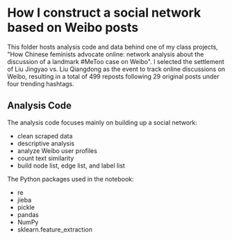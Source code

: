 # How I construct a social network based on Weibo posts

This folder hosts analysis code and data behind one of my class projects, "How Chinese feminists advocate online: network analysis about the discussion of a landmark #MeToo case on Weibo". I selected the settlement of Liu Jingyao vs. Liu Qiangdong as the event to track online discussions on Weibo, resulting in a total of 499 reposts following 29 original posts under four trending hashtags.

## Analysis Code

The analysis code focuses mainly on building up a social network: 
- clean scraped data
- descriptive analysis
- analyze Weibo user profiles
- count text similarity
- build node list, edge list, and label list

The Python packages used in the notebook:
- re
- jieba
- pickle
- pandas
- NumPy
- sklearn.feature_extraction